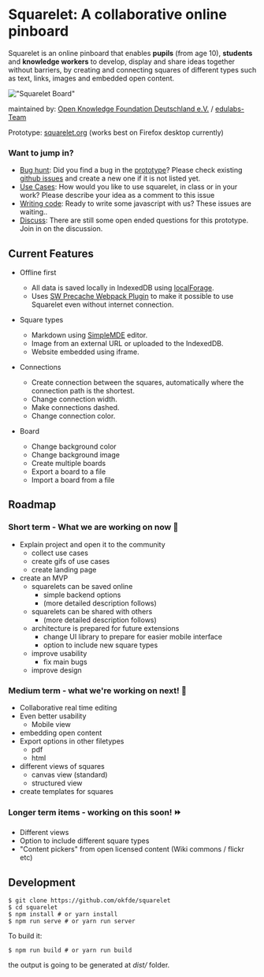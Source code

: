 # Squarelet: A collaborative online pinboard

Squarelet is an online pinboard that enables **pupils** (from age 10), **students** and **knowledge workers** to develop, display and share ideas together without barriers, by creating and connecting squares of different types such as text, links, images and embedded open content.

!["Squarelet Board"](https://edulabs.de/assets/img/static/squarelet.png)

maintained by: [Open Knowledge Foundation Deutschland e.V.](https://www.okfn.de) / [edulabs-Team](https://edulabs.de/)

Prototype: [squarelet.org](https://squarelet.org) (works best on Firefox desktop currently)

### Want to jump in?
* [Bug hunt](https://github.com/okfde/squarelet/issues/): Did you find a bug in the [prototype](https://squarelet.org)? Please check existing [github issues](https://github.com/okfde/squarelet/issues/) and create a new one if it is not listed yet.
* [Use Cases](): How would you like to use squarelet, in class or in your work? Please describe your idea as a comment to this issue
* [Writing code](https://github.com/okfde/squarelet/labels/development): Ready to write some javascript with us? These issues are waiting..
* [Discuss](https://github.com/okfde/squarelet/labels/question): There are still some open ended questions for this prototype. Join in on the discussion.

## Current Features
 * Offline first
    * All data is saved locally in IndexedDB using [localForage](https://localforage.github.io/localForage/).
    * Uses [SW Precache Webpack Plugin](https://github.com/goldhand/sw-precache-webpack-plugin) to make it possible to use Squarelet even without internet connection.

 * Square types
    * Markdown using [SimpleMDE](https://simplemde.com/) editor.
    * Image from an external URL or uploaded to the IndexedDB.
    * Website embedded using iframe.
  
 * Connections
    * Create connection between the squares, automatically where the connection path is the shortest.
    * Change connection width.
    * Make connections dashed.
    * Change connection color.
 * Board
    * Change background color
    * Change background image
    * Create multiple boards
    * Export a board to a file
    * Import a board from a file

## Roadmap
### Short term - What we are working on now :tada:
* Explain project and open it to the community 
	* collect use cases
	* create gifs of use cases
	* create landing page
* create an MVP
	* squarelets can be saved online 
	    * simple backend options
		* (more detailed description follows)
	* squarelets can be shared with others
		* (more detailed description follows)
	* architecture is prepared for future extensions
		* change UI library to prepare for easier mobile interface
		* option to include new square types
	* improve usability
		*  fix main bugs
	* improve design
	

### Medium term - what we're working on next! :art:
* Collaborative real time editing
* Even better usability
    * Mobile view
* embedding open content
* Export options in other filetypes
    * pdf
    * html
* different views of squares
    * canvas view (standard)
    * structured view
* create templates for squares


### Longer term items - working on this soon! :fast_forward: 
* Different views
* Option to include different square types
* "Content pickers" from open licensed content (Wiki commons / flickr etc)

## Development
 
 ```
 $ git clone https://github.com/okfde/squarelet
 $ cd squarelet
 $ npm install # or yarn install
 $ npm run serve # or yarn run server
 ```
 
 To build it:
 
 ```
 $ npm run build # or yarn run build
 ```
 
 the output is going to be generated at _dist/_ folder.
